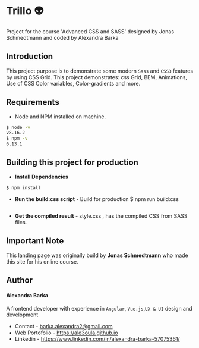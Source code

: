 # Trillo :alien:
Project for the course 'Advanced CSS and SASS' designed by Jonas Schmedtmann and coded by Alexandra Barka

## Introduction
This project purpose is to demonstrate some modern `Sass` and `CSS3` features by using CSS Grid. This project demonstrates: css Grid, BEM, Animations, Use of CSS Color variables, Color-gradients and more.
 

## Requirements
  - Node and NPM installed on machine.
  ```sh
  $ node -v
  v8.16.2
  $ npm -v
  6.13.1
  ```
## Building this project for production
  - **Install Dependencies**
  ```sh
  $ npm install
  ```
  - **Run the build:css script** - Build for production
    $ npm run build:css
    ```
  - **Get the compiled result** - style.css , has the compiled CSS from SASS files.
## Important Note
This landing page was originally build by **Jonas Schmedtmann** who made this site for his online course. 

## Author
#### Alexandra Barka
A frontend developer with experience in `Angular`, `Vue.js`,`UX & UI` design and development
- Contact - barka.alexandra2@gmail.com
- Web Portofolio - https://ale3oula.github.io
- Linkedin - https://www.linkedin.com/in/alexandra-barka-57075361/
